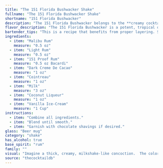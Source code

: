 ```yaml
---
title: "The 151 Florida Bushwacker Shake"
fullname: "The 151 Florida Bushwacker Shake"
shortname: "151 Florida Bushwacker"
description: "The 151 Florida Bushwacker belongs to the **creamy cocktail family**, a descendant of the **Hurricane**, born in the **1970s in Florida**. Its potent blend of rums, liqueurs, and dairy creates a sweet, decadent, and dangerously smooth experience. "
flavor_description: "The 151 Florida Bushwacker is a potent, tropical delight.  The sweet, coconutty notes of Malibu and coconut liqueur are amplified by the creamy vanilla ice cream and milk.  Dark creme de cacao adds depth and a hint of chocolate, while Cointreau brings a citrusy complexity.  The 151 rum packs a powerful punch, creating a lingering warmth that lingers long after the last sip. "
bartender_tips: "This is a recipe that benefits from proper layering. Start with the heavier ingredients at the bottom: dark creme de cacao, milk, vanilla ice cream. Then add the lighter ones, like the rums, coconut liqueur, and Cointreau.  Don't over-blend, you want some texture. Chill the glass beforehand and use a good quality rum for a truly decadent Bushwacker. "
ingredients:
  - item: "Malibu Rum"
    measure: "0.5 oz"
  - item: "Light Rum"
    measure: "0.5 oz"
  - item: "151 Proof Rum"
    measure: "0.5 oz Bacardi"
  - item: "Dark Creme De Cacao"
    measure: "1 oz"
  - item: "Cointreau"
    measure: "1 oz"
  - item: "Milk"
    measure: "3 oz"
  - item: "Coconut Liqueur"
    measure: "1 oz"
  - item: "Vanilla Ice-Cream"
    measure: "1 Cup"
instructions:
  - item: "Combine all ingredients."
  - item: "Blend until smooth."
  - item: "Garnish with chocolate shavings if desired."
glass: "Beer mug"
category: "shake"
has_alcohol: true
base_spirit: "rum"
family: ""
visual: "Imagine a thick, creamy, milkshake-like concoction.  The color is a rich, tropical brown, almost the color of a sunset over a palm-lined beach.  Tiny specks of vanilla ice cream swirl throughout the drink, adding an almost frosted quality to the surface.  A light dusting of cocoa powder crowns the top, like a whisper of chocolate in the tropical paradise. The whole thing is topped with a maraschino cherry, its bright red color contrasting with the brown hues below. "
source: "thecocktaildb"
---
```


